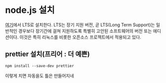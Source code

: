 

# node.js 설치
[여기](https://nodejs.org/en)에서 LTS로 설치한다. LTS는 장기 지원 버전, 곧 LTS(Long Term Support)는 일반적인 경우보다 장기간에 걸쳐 지원하도록 특별히 고안된 소프트웨어의 버전 또는 에디션이다. 이것은 특히 리눅스를 비롯한 오픈소스 프로젝트에서 적용되고 있다.


## prettier 설치(프리어 : 더 예쁜)
```
npm install --save-dev prettier
```
이렇게 치면 자동을도 틀은 만들어지네